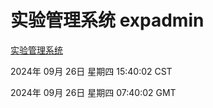 # 实验管理系统 expadmin
[实验管理系统](http://219.139.198.207:56808/expadmin-782313d2-e1b1-4ea7-932e-3a55e6a1a4d0/)

2024年 09月 26日 星期四 15:40:02 CST

2024年 09月 26日 星期四 07:40:02 GMT
